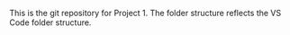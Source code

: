 This is the git repository for Project 1. The folder structure reflects the VS Code folder structure.
